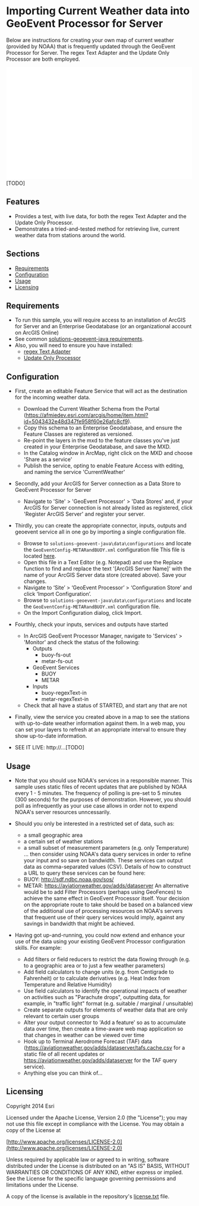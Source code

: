 ﻿# Importing Current Weather data into GeoEvent Processor for Server

Below are instructions for creating your own map of current weather (provided by NOAA) that is frequently updated through the GeoEvent Processor for Server.  The regex Text Adapter and the Update Only Processor are both employed.

![Image of weather map](weatherMap.JPG) [TODO]

## Features

* Provides a test, with live data, for both the regex Text Adapter and the Update Only Processor.
* Demonstrates a tried-and-tested method for retrieving live, current weather data from stations around the world.

## Sections

* [Requirements](#requirements)
* [Configuration](#configuration)
* [Usage](#usage)
* [Licensing](#licensing)

## Requirements

* To run this sample, you will require access to an installation of ArcGIS for Server and an Enterprise Geodatabase (or an organizational account on ArcGIS Online)
* See common [solutions-geoevent-java requirements](../../README.md#requirements).
* Also, you will need to ensure you have installed:
    * [regex Text Adapter](../../solutions-geoevent/adapters/regexText-adapter/README.md)
    * [Update Only Processor](../../solutions-geoevent/processors/updateOnly-processor/README.md)

## Configuration

* First, create an editable Feature Service that will act as the destination for the incoming weather data.
    *  Download the Current Weather Schema from the Portal (https://afmiedev.esri.com/arcgis/home/item.html?id=5043432e48d347fe958f60e26afc8cf9).
    *  Copy this schema to an Enterprise Geodatabase, and ensure the Feature Classes are registered as versioned.
    *  Re-point the layers in the mxd to the feature classes you've just created in your Enterprise Geodatabase, and save the MXD.
    *  In the Catalog window in ArcMap, right click on the MXD and choose 'Share as a service'
    *  Publish the service, opting to enable Feature Access with editing, and naming the service 'CurrentWeather'
    
* Secondly, add your ArcGIS for Server connection as a Data Store to GeoEvent Processor for Server
    *  Navigate to 'Site' > 'GeoEvent Processor' > 'Data Stores' and, if your ArcGIS for Server connection is not already listed as registered, click 'Register ArcGIS Server' and register your server.

* Thirdly, you can create the appropriate connector, inputs, outputs and geoevent service all in one go by importing a single configuration file.
    *  Browse to `solutions-geoevent-java\data\configurations` and locate the `GeoEventConfig-METARandBUOY.xml` configuration file  This file is located [here](../configurations/GeoEventConfig-METARandBUOY.xml). 
    *  Open this file in a Text Editor (e.g. Notepad) and use the Replace function to find and replace the text '[ArcGIS Server Name]' with the name of your ArcGIS Server data store (created above). Save your changes.
    *  Navigate to ‘Site’ > ‘GeoEvent Processor’ > ‘Configuration Store’ and click ‘Import Configuration’.
    *  Browse to `solutions-geoevent-java\data\configurations` and locate the `GeoEventConfig-METARandBUOY.xml` configuration file.
    *  On the Import Configuration dialog, click Import.

* Fourthly, check your inputs, services and outputs have started
    *  In ArcGIS GeoEvent Processor Manager, navigate to 'Services' > 'Monitor' and check the status of the following:
        *  Outputs
            *  buoy-fs-out
            *  metar-fs-out
        *  GeoEvent Services
            *  BUOY
            *  METAR
        *  Inputs
            *  buoy-regexText-in
            *  metar-regexText-in
    *  Check that all have a status of STARTED, and start any that are not

*  Finally, view the service you created above in a map to see the stations with up-to-date weather information against them. In a web map, you can set your layers to refresh at an appropriate interval to ensure they show up-to-date information.

*  SEE IT LIVE: http://...[TODO]

## Usage

*  Note that you should use NOAA's services in a responsible manner. This sample uses static files of recent updates that are published by NOAA every 1 - 5 minutes. The frequency of polling is pre-set to 5 minutes (300 seconds) for the purposes of demonstration. However, you should poll as infrequently as your use case allows in order not to expend NOAA's server resources unncessarily.

*  Should you only be interested in a restricted set of data, such as:
    *  a small geographic area
    *  a certain set of weather stations
    *  a small subset of measurement parameters (e.g. only Temperature)
   ... then consider using NOAA's data query services in order to refine your input and so save on bandwidth. These services can output data as comma-separated values (CSV). Details of how to construct a URL to query these services can be found here:
    *  BUOY:  http://sdf.ndbc.noaa.gov/sos/
    *  METAR: https://aviationweather.gov/adds/dataserver
   An alternative would be to add Filter Processors (perhaps using GeoFences) to achieve the same effect in GeoEvent Processor itself. Your decision on the appropriate route to take should be based on a balanced view of the additional use of processing resources on NOAA's servers that frequent use of their query services would imply, against any savings in bandwidth that might be achieved.
   
 *  Having got up-and-running, you could now extend and enhance your use of the data using your existing GeoEvent Processor configuration skills. For example:
     *  Add filters or field reducers to restrict the data flowing through (e.g. to a geographic area or to just a few weather parameters)
     *  Add field calculators to change units (e.g. from Centigrade to Fahrenheit) or to calculate derivatives (e.g. Heat Index from Temperature and Relative Humidity)
     *  Use field calculators to identify the operational impacts of weather on activities such as "Parachute drops", outputting data, for example, in "traffic light" format (e.g. suitable / marginal / unsuitable)
     *  Create separate outputs for elements of weather data that are only relevant to certain user groups
     *  Alter your output connector to 'Add a feature' so as to accumulate data over time, then create a time-aware web map application so that changes in weather can be viewed over time
     *  Hook up to Terminal Aerodrome Forecast (TAF) data (https://aviationweather.gov/adds/dataserver/tafs.cache.csv for a static file of all recent updates or https://aviationweather.gov/adds/dataserver for the TAF query service).
     *  Anything else you can think of...
     
## Licensing

Copyright 2014 Esri

Licensed under the Apache License, Version 2.0 (the "License");
you may not use this file except in compliance with the License.
You may obtain a copy of the License at

   [http://www.apache.org/licenses/LICENSE-2.0](http://www.apache.org/licenses/LICENSE-2.0)

Unless required by applicable law or agreed to in writing, software
distributed under the License is distributed on an "AS IS" BASIS,
WITHOUT WARRANTIES OR CONDITIONS OF ANY KIND, either express or implied.
See the License for the specific language governing permissions and
limitations under the License.

A copy of the license is available in the repository's
[license.txt](../../license.txt) file.
